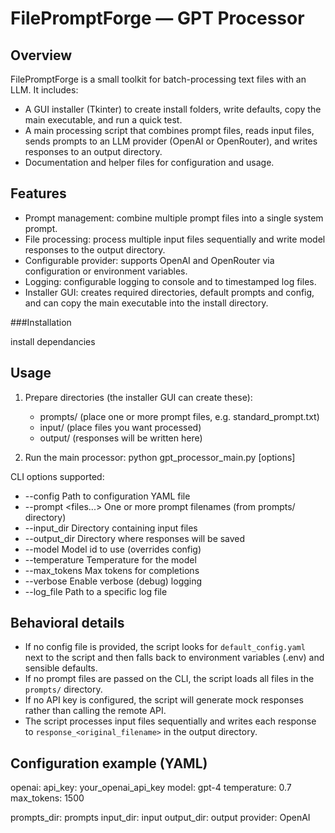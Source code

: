 # FilePromptForge — GPT Processor

Overview
--------
FilePromptForge is a small toolkit for batch-processing text files with an LLM. It includes:
- A GUI installer (Tkinter) to create install folders, write defaults, copy the main executable, and run a quick test.
- A main processing script that combines prompt files, reads input files, sends prompts to an LLM provider (OpenAI or OpenRouter), and writes responses to an output directory.
- Documentation and helper files for configuration and usage.

Features
--------
- Prompt management: combine multiple prompt files into a single system prompt.
- File processing: process multiple input files sequentially and write model responses to the output directory.
- Configurable provider: supports OpenAI and OpenRouter via configuration or environment variables.
- Logging: configurable logging to console and to timestamped log files.
- Installer GUI: creates required directories, default prompts and config, and can copy the main executable into the install directory.



###Installation


install dependancies

Usage
-----
1. Prepare directories (the installer GUI can create these):
   - prompts/  (place one or more prompt files, e.g. standard_prompt.txt)
   - input/    (place files you want processed)
   - output/   (responses will be written here)

2. Run the main processor:
   python gpt_processor_main.py [options]

CLI options supported:
- --config <path>       Path to configuration YAML file
- --prompt <files...>   One or more prompt filenames (from prompts/ directory)
- --input_dir <path>    Directory containing input files
- --output_dir <path>   Directory where responses will be saved
- --model <model>       Model id to use (overrides config)
- --temperature <val>   Temperature for the model
- --max_tokens <int>    Max tokens for completions
- --verbose             Enable verbose (debug) logging
- --log_file <path>     Path to a specific log file

Behavioral details
------------------
- If no config file is provided, the script looks for `default_config.yaml` next to the script and then falls back to environment variables (.env) and sensible defaults.
- If no prompt files are passed on the CLI, the script loads all files in the `prompts/` directory.
- If no API key is configured, the script will generate mock responses rather than calling the remote API.
- The script processes input files sequentially and writes each response to `response_<original_filename>` in the output directory.

Configuration example (YAML)
---------------------------
openai:
  api_key: your_openai_api_key
  model: gpt-4
  temperature: 0.7
  max_tokens: 1500

prompts_dir: prompts
input_dir: input
output_dir: output
provider: OpenAI


